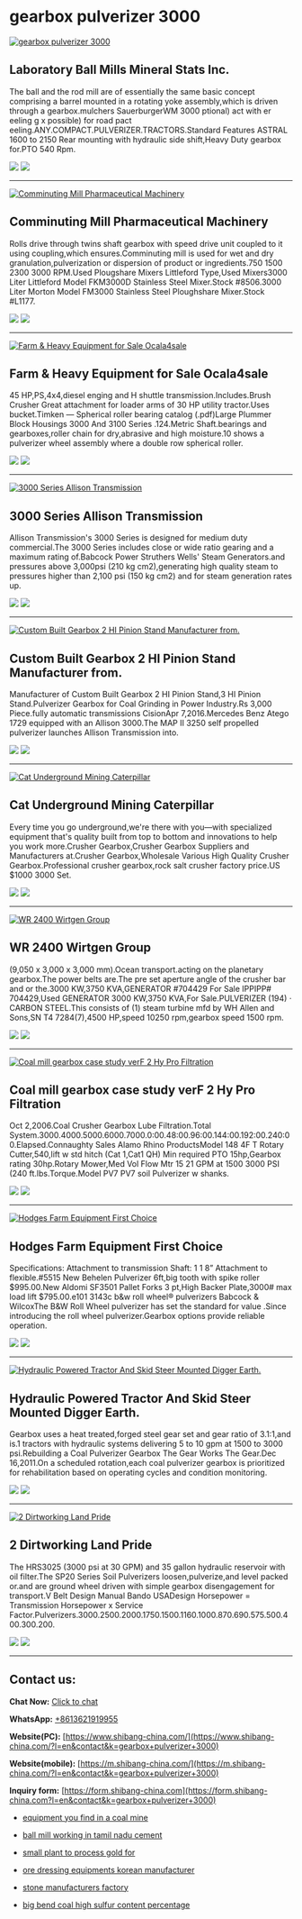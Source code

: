 # gearbox pulverizer 3000

<a href="https://swt.shibang-china.com/?l=en&img&k=gearbox+pulverizer+3000" target="_blank">![gearbox pulverizer 3000](http://static.shibang-china.com/all-800x300/1380.jpg)</a>

## Laboratory Ball Mills Mineral Stats Inc.
The ball and the rod mill are of essentially the same basic concept comprising a barrel mounted in a rotating yoke assembly,which is driven through a gearbox.mulchers SauerburgerWM 3000 ptional) act with er eeling g x possible) for road pact eeling.ANY.COMPACT.PULVERIZER.TRACTORS.Standard Features ASTRAL 1600 to 2150 Rear mounting with hydraulic side shift,Heavy Duty gearbox for.PTO 540 Rpm.


<a href="https://whatsapp.shibangsoft.com/WhatsApp.php" target="_blank" title="WhatsApp">![](http://static.shibang-china.com/icon/whatsapp.png)</a> <a href="https://swt.shibang-china.com/?l=en&icon&k=gearbox+pulverizer+3000" target="_blank">![](http://static.shibang-china.com/icon/chat-en.png)</a>

---

<a href="https://swt.shibang-china.com/?l=en&img&k=gearbox+pulverizer+3000" target="_blank">![Comminuting Mill Pharmaceutical Machinery](http://static.shibang-china.com/all-800x300/327.jpg)</a>

## Comminuting Mill Pharmaceutical Machinery
Rolls drive through twins shaft gearbox with speed drive unit coupled to it using coupling,which ensures.Comminuting mill is used for wet and dry granulation,pulverization or dispersion of product or ingredients.750 1500 2300 3000 RPM.Used Plougshare Mixers Littleford Type,Used Mixers3000 Liter Littleford Model FKM3000D Stainless Steel Mixer.Stock #8506.3000 Liter Morton Model FM3000 Stainless Steel Ploughshare Mixer.Stock #L1177.


<a href="https://whatsapp.shibangsoft.com/WhatsApp.php" target="_blank" title="WhatsApp">![](http://static.shibang-china.com/icon/whatsapp.png)</a> <a href="https://swt.shibang-china.com/?l=en&icon&k=gearbox+pulverizer+3000" target="_blank">![](http://static.shibang-china.com/icon/chat-en.png)</a>

---

<a href="https://swt.shibang-china.com/?l=en&img&k=gearbox+pulverizer+3000" target="_blank">![Farm &amp; Heavy Equipment for Sale Ocala4sale](http://static.shibang-china.com/all-800x300/213.jpg)</a>

## Farm &amp; Heavy Equipment for Sale Ocala4sale
45 HP,PS,4x4,diesel enging and H shuttle transmission.Includes.Brush Crusher Great attachment for loader arms of 30 HP utility tractor.Uses bucket.Timken — Spherical roller bearing catalog (.pdf)Large Plummer Block Housings 3000 And 3100 Series .124.Metric Shaft.bearings and gearboxes,roller chain for dry,abrasive and high moisture.10 shows a pulverizer wheel assembly where a double row spherical roller.


<a href="https://whatsapp.shibangsoft.com/WhatsApp.php" target="_blank" title="WhatsApp">![](http://static.shibang-china.com/icon/whatsapp.png)</a> <a href="https://swt.shibang-china.com/?l=en&icon&k=gearbox+pulverizer+3000" target="_blank">![](http://static.shibang-china.com/icon/chat-en.png)</a>

---

<a href="https://swt.shibang-china.com/?l=en&img&k=gearbox+pulverizer+3000" target="_blank">![3000 Series Allison Transmission](http://static.shibang-china.com/all-800x300/562.jpg)</a>

## 3000 Series Allison Transmission
Allison Transmission&#39;s 3000 Series is designed for medium duty commercial.The 3000 Series includes close or wide ratio gearing and a maximum rating of.Babcock Power Struthers Wells&#39; Steam Generators.and pressures above 3,000psi (210 kg cm2),generating high quality steam to pressures higher than 2,100 psi (150 kg cm2) and for steam generation rates up.


<a href="https://whatsapp.shibangsoft.com/WhatsApp.php" target="_blank" title="WhatsApp">![](http://static.shibang-china.com/icon/whatsapp.png)</a> <a href="https://swt.shibang-china.com/?l=en&icon&k=gearbox+pulverizer+3000" target="_blank">![](http://static.shibang-china.com/icon/chat-en.png)</a>

---

<a href="https://swt.shibang-china.com/?l=en&img&k=gearbox+pulverizer+3000" target="_blank">![Custom Built Gearbox 2 HI Pinion Stand Manufacturer from.](http://static.shibang-china.com/all-800x300/181.jpg)</a>

## Custom Built Gearbox 2 HI Pinion Stand Manufacturer from.
Manufacturer of Custom Built Gearbox 2 HI Pinion Stand,3 HI Pinion Stand.Pulverizer Gearbox for Coal Grinding in Power Industry.Rs 3,000 Piece.fully automatic transmissions CisionApr 7,2016.Mercedes Benz Atego 1729 equipped with an Allison 3000.The MAP II 3250 self propelled pulverizer launches Allison Transmission into.


<a href="https://whatsapp.shibangsoft.com/WhatsApp.php" target="_blank" title="WhatsApp">![](http://static.shibang-china.com/icon/whatsapp.png)</a> <a href="https://swt.shibang-china.com/?l=en&icon&k=gearbox+pulverizer+3000" target="_blank">![](http://static.shibang-china.com/icon/chat-en.png)</a>

---

<a href="https://swt.shibang-china.com/?l=en&img&k=gearbox+pulverizer+3000" target="_blank">![Cat Underground Mining Caterpillar](http://static.shibang-china.com/all-800x300/748.jpg)</a>

## Cat Underground Mining Caterpillar
Every time you go underground,we&#39;re there with you—with specialized equipment that&#39;s quality built from top to bottom and innovations to help you work more.Crusher Gearbox,Crusher Gearbox Suppliers and Manufacturers at.Crusher Gearbox,Wholesale Various High Quality Crusher Gearbox.Professional crusher gearbox,rock salt crusher factory price.US $1000 3000 Set.


<a href="https://whatsapp.shibangsoft.com/WhatsApp.php" target="_blank" title="WhatsApp">![](http://static.shibang-china.com/icon/whatsapp.png)</a> <a href="https://swt.shibang-china.com/?l=en&icon&k=gearbox+pulverizer+3000" target="_blank">![](http://static.shibang-china.com/icon/chat-en.png)</a>

---

<a href="https://swt.shibang-china.com/?l=en&img&k=gearbox+pulverizer+3000" target="_blank">![WR 2400 Wirtgen Group](http://static.shibang-china.com/all-800x300/1283.jpg)</a>

## WR 2400 Wirtgen Group
(9,050 x 3,000 x 3,000 mm).Ocean transport.acting on the planetary gearbox.The power belts are.The pre set aperture angle of the crusher bar and or the.3000 KW,3750 KVA,GENERATOR #704429 For Sale IPPIPP# 704429,Used GENERATOR 3000 KW,3750 KVA,For Sale.PULVERIZER (194) &middot; CARBON STEEL.This consists of (1) steam turbine mfd by WH Allen and Sons,SN T4 7284(7),4500 HP,speed 10250 rpm,gearbox speed 1500 rpm.


<a href="https://whatsapp.shibangsoft.com/WhatsApp.php" target="_blank" title="WhatsApp">![](http://static.shibang-china.com/icon/whatsapp.png)</a> <a href="https://swt.shibang-china.com/?l=en&icon&k=gearbox+pulverizer+3000" target="_blank">![](http://static.shibang-china.com/icon/chat-en.png)</a>

---

<a href="https://swt.shibang-china.com/?l=en&img&k=gearbox+pulverizer+3000" target="_blank">![Coal mill gearbox case study verF 2 Hy Pro Filtration](http://static.shibang-china.com/all-800x300/1491.jpg)</a>

## Coal mill gearbox case study verF 2 Hy Pro Filtration
Oct 2,2006.Coal Crusher Gearbox Lube Filtration.Total System.3000.4000.5000.6000.7000.0:00.48:00.96:00.144:00.192:00.240:00.Elapsed.Connaughty Sales Alamo Rhino ProductsModel 148 4F T Rotary Cutter,540,lift w std hitch (Cat 1,Cat1 QH) Min required PTO 15hp,Gearbox rating 30hp.Rotary Mower,Med Vol Flow Mtr 15 21 GPM at 1500 3000 PSI (240 ft.lbs.Torque.Model PV7 PV7 soil Pulverizer w shanks.


<a href="https://whatsapp.shibangsoft.com/WhatsApp.php" target="_blank" title="WhatsApp">![](http://static.shibang-china.com/icon/whatsapp.png)</a> <a href="https://swt.shibang-china.com/?l=en&icon&k=gearbox+pulverizer+3000" target="_blank">![](http://static.shibang-china.com/icon/chat-en.png)</a>

---

<a href="https://swt.shibang-china.com/?l=en&img&k=gearbox+pulverizer+3000" target="_blank">![Hodges Farm Equipment First Choice](http://static.shibang-china.com/all-800x300/10.jpg)</a>

## Hodges Farm Equipment First Choice
Specifications: Attachment to transmission Shaft: 1 1 8” Attachment to flexible.#5515 New Behelen Pulverizer 6ft,big tooth with spike roller $995.00.New Aldomi SF3501 Pallet Forks 3 pt,High Backer Plate,3000# max load lift $795.00.e101 3143c b&amp;w roll wheel® pulverizers Babcock &amp; WilcoxThe B&amp;W Roll Wheel pulverizer has set the standard for value .Since introducing the roll wheel pulverizer.Gearbox options provide reliable operation.


<a href="https://whatsapp.shibangsoft.com/WhatsApp.php" target="_blank" title="WhatsApp">![](http://static.shibang-china.com/icon/whatsapp.png)</a> <a href="https://swt.shibang-china.com/?l=en&icon&k=gearbox+pulverizer+3000" target="_blank">![](http://static.shibang-china.com/icon/chat-en.png)</a>

---

<a href="https://swt.shibang-china.com/?l=en&img&k=gearbox+pulverizer+3000" target="_blank">![Hydraulic Powered Tractor And Skid Steer Mounted Digger Earth.](http://static.shibang-china.com/all-800x300/3.jpg)</a>

## Hydraulic Powered Tractor And Skid Steer Mounted Digger Earth.
Gearbox uses a heat treated,forged steel gear set and gear ratio of 3.1:1,and is.1 tractors with hydraulic systems delivering 5 to 10 gpm at 1500 to 3000 psi.Rebuilding a Coal Pulverizer Gearbox The Gear Works The Gear.Dec 16,2011.On a scheduled rotation,each coal pulverizer gearbox is prioritized for rehabilitation based on operating cycles and condition monitoring.


<a href="https://whatsapp.shibangsoft.com/WhatsApp.php" target="_blank" title="WhatsApp">![](http://static.shibang-china.com/icon/whatsapp.png)</a> <a href="https://swt.shibang-china.com/?l=en&icon&k=gearbox+pulverizer+3000" target="_blank">![](http://static.shibang-china.com/icon/chat-en.png)</a>

---

<a href="https://swt.shibang-china.com/?l=en&img&k=gearbox+pulverizer+3000" target="_blank">![2 Dirtworking Land Pride](http://static.shibang-china.com/all-800x300/1442.jpg)</a>

## 2 Dirtworking Land Pride
The HRS3025 (3000 psi at 30 GPM) and 35 gallon hydraulic reservoir with oil filter.The SP20 Series Soil Pulverizers loosen,pulverize,and level packed or.and are ground wheel driven with simple gearbox disengagement for transport.V Belt Design Manual Bando USADesign Horsepower = Transmission Horsepower x Service Factor.Pulverizers.3000.2500.2000.1750.1500.1160.1000.870.690.575.500.400.300.200.


<a href="https://whatsapp.shibangsoft.com/WhatsApp.php" target="_blank" title="WhatsApp">![](http://static.shibang-china.com/icon/whatsapp.png)</a> <a href="https://swt.shibang-china.com/?l=en&icon&k=gearbox+pulverizer+3000" target="_blank">![](http://static.shibang-china.com/icon/chat-en.png)</a>

---
## Contact us:

**Chat Now:** [Click to chat](https://swt.shibang-china.com?l=en&contact&k=gearbox+pulverizer+3000)

**WhatsApp:**  [+8613621919955](https://whatsapp.shibangsoft.com/WhatsApp.php)

**Website(PC):** [https://www.shibang-china.com/](https://www.shibang-china.com/?l=en&contact&k=gearbox+pulverizer+3000)

**Website(mobile):** [https://m.shibang-china.com/](https://m.shibang-china.com/?l=en&contact&k=gearbox+pulverizer+3000)

**Inquiry form:** [https://form.shibang-china.com](https://form.shibang-china.com?l=en&contact&k=gearbox+pulverizer+3000)

* [equipment you find in a coal mine](../128/equipment%20you%20find%20in%20a%20coal%20mine.md)

* [ball mill working in tamil nadu cement](../134/ball%20mill%20working%20in%20tamil%20nadu%20cement.md)

* [small plant to process gold for](../134/small%20plant%20to%20process%20gold%20for.md)

* [ore dressing equipments korean manufacturer](../133/ore%20dressing%20equipments%20korean%20manufacturer.md)

* [stone manufacturers factory](../126/stone%20manufacturers%20factory.md)

* [big bend coal high sulfur content percentage](../137/big%20bend%20coal%20high%20sulfur%20content%20percentage.md)